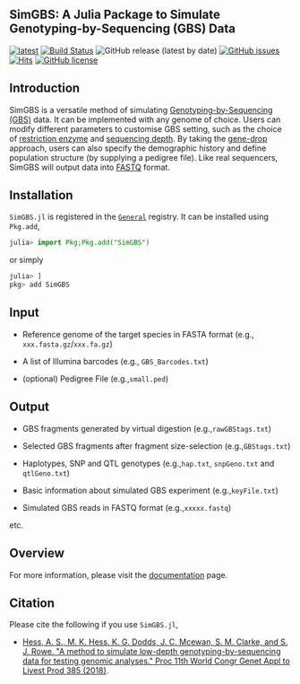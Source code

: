 ## SimGBS: A Julia Package to Simulate Genotyping-by-Sequencing (GBS) Data  

[![latest](https://img.shields.io/badge/docs-latest-blue.svg)](https://kanji709.github.io/SimGBS.jl/dev/)
[![Build Status](https://github.com/kanji709/SimGBS.jl/workflows/CI/badge.svg)](https://github.com/kanji709/SimGBS.jl/actions)
![GitHub release (latest by date)](https://img.shields.io/github/v/release/kanji709/SimGBS.jl?color=purple&style=flat-square)
[![GitHub issues](https://img.shields.io/github/issues/AgResearch/snpGBS)](https://github.com/kanji709/SimGBS.jl/issues)
[![Hits](https://hits.seeyoufarm.com/api/count/incr/badge.svg?url=https%3A%2F%2Fgithub.com%2Fkanji709%2FSimGBS.jl&count_bg=%2379C83D&title_bg=%23555555&icon=&icon_color=%23E7E7E7&title=hits&edge_flat=true)](https://hits.seeyoufarm.com)
[![GitHub license](https://img.shields.io/github/license/AgResearch/snpGBS?style=flat-square)](https://github.com/AgResearch/snpGBS/blob/main/LICENSE)


## Introduction

SimGBS is a versatile method of simulating  [Genotyping-by-Sequencing (GBS)](https://journals.plos.org/plosone/article?id=10.1371/journal.pone.0019379) data. It can be implemented with any genome of choice. Users can modify different parameters to customise GBS setting, such as the choice of [restriction enzyme](https://en.wikipedia.org/wiki/Restriction_enzyme#Examples) and [sequencing depth](https://www.nature.com/articles/nrg3642). By taking the [gene-drop](https://academic.oup.com/g3journal/article/5/7/1415/6025367) approach, users can also specify the demographic history and define population structure (by supplying a pedigree file). Like real sequencers, SimGBS will output data into [FASTQ](https://en.wikipedia.org/wiki/FASTQ_format) format.   

## Installation

`SimGBS.jl` is registered in the [`General`](https://github.com/JuliaRegistries/General) registry. It can be installed using `Pkg.add`,

```julia
julia> import Pkg;Pkg.add("SimGBS")
```

or simply

```julia
julia> ] 
pkg> add SimGBS
```


## Input

- Reference genome of the target species in FASTA format (e.g., `xxx.fasta.gz`/`xxx.fa.gz`)   

- A list of Illumina barcodes (e.g., `GBS_Barcodes.txt`)

- (optional) Pedigree File (e.g.,`small.ped`)



## Output

- GBS fragments generated by virtual digestion (e.g.,`rawGBStags.txt`)

- Selected GBS fragments after fragment size-selection (e.g.,`GBStags.txt`)

- Haplotypes, SNP and QTL genotypes (e.g.,`hap.txt`, `snpGeno.txt` and `qtlGeno.txt`)

- Basic information about simulated GBS experiment (e.g.,`keyFile.txt`)

- Simulated GBS reads in FASTQ format (e.g.,`xxxxx.fastq`)

etc.



## Overview

For more information, please visit the [documentation](https://kanji709.github.io/SimGBS.jl/dev/) page.


## Citation

Please cite the following if you use `SimGBS.jl`,

- [Hess, A. S., M. K. Hess, K. G. Dodds, J. C. Mcewan, S. M. Clarke, and S. J. Rowe. "A method to simulate low-depth genotyping-by-sequencing data for testing genomic analyses." Proc 11th World Congr Genet Appl to Livest Prod 385 (2018)](https://www.researchgate.net/publication/325012536_A_method_to_simulate_low-depth_genotyping-by-sequencing_data_for_testing_genomic_analyses).
